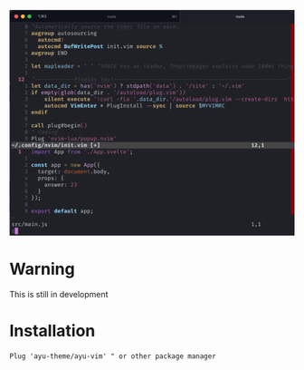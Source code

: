 ![Shadows Die Twice](https://github.com/mvargasmoran/shadows-die-twice-vim/raw/master/looks.png)

# Warning
This is still in development

# Installation
```VimL
Plug 'ayu-theme/ayu-vim' " or other package manager
